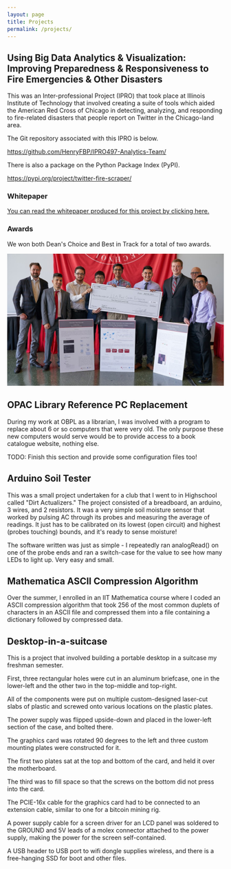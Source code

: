 ```yaml
---
layout: page
title: Projects
permalink: /projects/
---
```


## Using Big Data Analytics & Visualization: Improving Preparedness & Responsiveness to Fire Emergencies & Other Disasters

This was an Inter-professional Project (IPRO) that took place at Illinois Institute of Technology that involved creating a suite of tools which aided the American Red Cross of Chicago in detecting, analyzing, and responding to fire-related disasters that people report on Twitter in the Chicago-land area.

The Git repository associated with this IPRO is below.

<https://github.com/HenryFBP/IPRO497-Analytics-Team/>

There is also a package on the Python Package Index (PyPI).

<https://pypi.org/project/twitter-fire-scraper/>

### Whitepaper

[You can read the whitepaper produced for this project by clicking here.](/static/files/Twitter_Scraper_Chicago_Fire_FINAL_2.pdf)

### Awards

We won both Dean's Choice and Best in Track for a total of two awards.

<img src="/static/images/awards-tfs.jpg" width="1175">

## OPAC Library Reference PC Replacement

During my work at OBPL as a librarian, I was involved with a program to replace about 6 or so computers that were very
old. The only purpose these new computers would serve would be to provide access to a book catalogue website, nothing else.



TODO: Finish this section and provide some configuration files too!

## Arduino Soil Tester
This was a small project undertaken for a club that I went to in Highschool called "Dirt Actualizers." The project consisted of a breadboard, an arduino, 3 wires, and 2 resistors. It was a very simple soil moisture sensor that worked by pulsing AC through its probes and measuring the average of readings. It just has to be calibrated on its lowest (open circuit) and highest (probes touching) bounds, and it's ready to sense moisture!

The software written was just as simple - I repeatedly ran analogRead() on one of the probe ends and ran a switch-case for the value to see how many LEDs to light up. Very easy and small.

## Mathematica ASCII Compression Algorithm

Over the summer, I enrolled in an IIT Mathematica course where I coded an ASCII compression algorithm that took 256 of the most common duplets of characters in an ASCII file and compressed them into a file containing a dictionary followed by compressed data.

## Desktop-in-a-suitcase
This is a project that involved building a portable desktop in a suitcase my freshman semester.

First, three rectangular holes were cut in an aluminum briefcase, one in the lower-left and the other two in the top-middle and top-right.

All of the components were put on multiple custom-designed laser-cut slabs of plastic and screwed onto various locations on the plastic plates.

The power supply was flipped upside-down and placed in the lower-left section of the case, and bolted there.

The graphics card was rotated 90 degrees to the left and three custom mounting plates were constructed for it.

The first two plates sat at the top and bottom of the card, and held it over the motherboard.

The third was to fill space so that the screws on the bottom did not press into the card.

The PCIE-16x cable for the graphics card had to be connected to an extension cable, similar to one for a bitcoin mining rig.

A power supply cable for a screen driver for an LCD panel was soldered to the GROUND and 5V leads of a molex connector attached to the power supply, making the power for the screen self-contained.

A USB header to USB port to wifi dongle supplies wireless, and there is a free-hanging SSD for boot and other files.